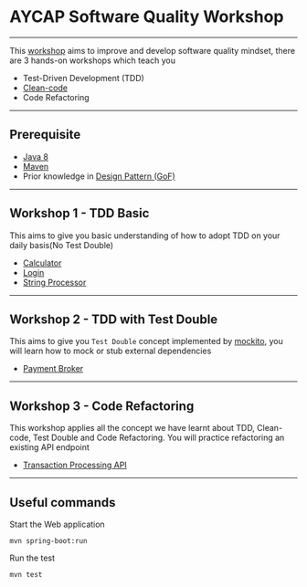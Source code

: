 # AYCAP Software Quality Workshop

---

This [workshop](./src/main/java/com/krungsri/workshop/tdd) aims to improve and develop software quality mindset, there are 3 hands-on workshops which teach you

- Test-Driven Development (TDD)
- [Clean-code](./src/main/resources/static/clean-code-checklist.pdf)
- Code Refactoring

---

## Prerequisite

- [Java 8](https://www.oracle.com/java/technologies/downloads/)
- [Maven](https://maven.apache.org/install.html)
- Prior knowledge in [Design Pattern (GoF)](https://en.wikipedia.org/wiki/Design_Patterns)

---

## Workshop 1 - TDD Basic

This aims to give you basic understanding of how to adopt TDD on your daily basis(No Test Double)

- [Calculator](./src/main/java/com/krungsri/workshop/tdd/cal/instruction.md)
- [Login](./src/main/java/com/krungsri/workshop/tdd/login/instruction.md)
- [String Processor](./src/main/java/com/krungsri/workshop/tdd/string/instruction.md)

---

## Workshop 2 - TDD with Test Double

This aims to give you `Test Double` concept implemented by [mockito](https://site.mockito.org/), you will learn how to
mock or stub external dependencies

- [Payment Broker](./src/main/java/com/krungsri/workshop/tdd/payment/instruction.md)

---

## Workshop 3 - Code Refactoring

This workshop applies all the concept we have learnt about TDD, Clean-code, Test Double and Code Refactoring. You will practice refactoring an existing API endpoint

- [Transaction Processing API](./src/main/java/com/krungsri/workshop/tdd/payment/instruction.md)

---

## Useful commands

Start the Web application

```shell
mvn spring-boot:run
```

Run the test

```shell
mvn test
```